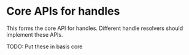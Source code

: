 # Core APIs for handles

This forms the core API for handles. Different handle resolvers should implement
these APIs.

TODO: Put these in basis core

